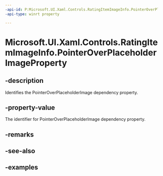 ```yaml
---
-api-id: P:Microsoft.UI.Xaml.Controls.RatingItemImageInfo.PointerOverPlaceholderImageProperty
-api-type: winrt property

---
```

<!-- Property syntax.
public DependencyProperty PointerOverPlaceholderImageProperty { get; }
-->

# Microsoft.UI.Xaml.Controls.RatingItemImageInfo.PointerOverPlaceholderImageProperty


## -description

Identifies the PointerOverPlaceholderImage dependency property.


## -property-value

The identifier for PointerOverPlaceholderImage dependency property.


## -remarks


## -see-also


## -examples



